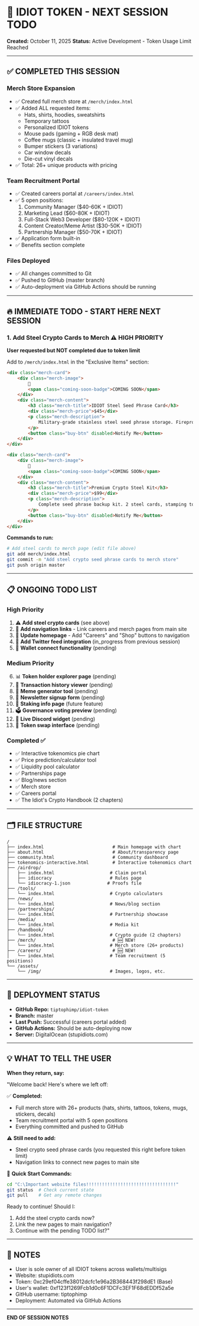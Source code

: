 # 🚀 IDIOT TOKEN - NEXT SESSION TODO
**Created:** October 11, 2025
**Status:** Active Development - Token Usage Limit Reached

---

## ✅ COMPLETED THIS SESSION

### Merch Store Expansion
- ✅ Created full merch store at `/merch/index.html`
- ✅ Added ALL requested items:
  - Hats, shirts, hoodies, sweatshirts
  - Temporary tattoos
  - Personalized IDIOT tokens
  - Mouse pads (gaming + RGB desk mat)
  - Coffee mugs (classic + insulated travel mug)
  - Bumper stickers (3 variations)
  - Car window decals
  - Die-cut vinyl decals
- ✅ Total: 26+ unique products with pricing

### Team Recruitment Portal
- ✅ Created careers portal at `/careers/index.html`
- ✅ 5 open positions:
  1. Community Manager ($40-60K + IDIOT)
  2. Marketing Lead ($60-80K + IDIOT)
  3. Full-Stack Web3 Developer ($80-120K + IDIOT)
  4. Content Creator/Meme Artist ($30-50K + IDIOT)
  5. Partnership Manager ($50-70K + IDIOT)
- ✅ Application form built-in
- ✅ Benefits section complete

### Files Deployed
- ✅ All changes committed to Git
- ✅ Pushed to GitHub (master branch)
- ✅ Auto-deployment via GitHub Actions should be running

---

## 🔥 IMMEDIATE TODO - START HERE NEXT SESSION

### 1. Add Steel Crypto Cards to Merch ⚠️ HIGH PRIORITY
**User requested but NOT completed due to token limit**

Add to `/merch/index.html` in the "Exclusive Items" section:

```html
<div class="merch-card">
    <div class="merch-image">
        🔐
        <span class="coming-soon-badge">COMING SOON</span>
    </div>
    <div class="merch-content">
        <h3 class="merch-title">IDIOT Steel Seed Phrase Card</h3>
        <div class="merch-price">$45</div>
        <p class="merch-description">
            Military-grade stainless steel seed phrase storage. Fireproof, waterproof, crushproof. Engravable. Keep your IDIOT safe!
        </p>
        <button class="buy-btn" disabled>Notify Me</button>
    </div>
</div>

<div class="merch-card">
    <div class="merch-image">
        🔐
        <span class="coming-soon-badge">COMING SOON</span>
    </div>
    <div class="merch-content">
        <h3 class="merch-title">Premium Crypto Steel Kit</h3>
        <div class="merch-price">$99</div>
        <p class="merch-description">
            Complete seed phrase backup kit. 2 steel cards, stamping tool, case. IDIOT logo engraved. Ultimate security.
        </p>
        <button class="buy-btn" disabled>Notify Me</button>
    </div>
</div>
```

**Commands to run:**
```bash
# Add steel cards to merch page (edit file above)
git add merch/index.html
git commit -m "Add steel crypto seed phrase cards to merch store"
git push origin master
```

---

## 📋 ONGOING TODO LIST

### High Priority
1. ⚠️ **Add steel crypto cards** (see above)
2. 🔗 **Add navigation links** - Link careers and merch pages from main site
3. 🎨 **Update homepage** - Add "Careers" and "Shop" buttons to navigation
4. 📱 **Add Twitter feed integration** (in_progress from previous session)
5. 🔌 **Wallet connect functionality** (pending)

### Medium Priority
6. 📊 **Token holder explorer page** (pending)
7. 📜 **Transaction history viewer** (pending)
8. 🎨 **Meme generator tool** (pending)
9. 📧 **Newsletter signup form** (pending)
10. 💎 **Staking info page** (future feature)
11. 🗳️ **Governance voting preview** (pending)
12. 💬 **Live Discord widget** (pending)
13. 💱 **Token swap interface** (pending)

### Completed ✅
- ✅ Interactive tokenomics pie chart
- ✅ Price prediction/calculator tool
- ✅ Liquidity pool calculator
- ✅ Partnerships page
- ✅ Blog/news section
- ✅ Merch store
- ✅ Careers portal
- ✅ The Idiot's Crypto Handbook (2 chapters)

---

## 🗂️ FILE STRUCTURE

```
/
├── index.html                          # Main homepage with chart
├── about.html                          # About/transparency page
├── community.html                      # Community dashboard
├── tokenomics-interactive.html         # Interactive tokenomics chart
├── /airdrop/
│   ├── index.html                     # Claim portal
│   ├── idiocracy                      # Rules page
│   └── idiocracy-1.json              # Proofs file
├── /tools/
│   └── index.html                     # Crypto calculators
├── /news/
│   └── index.html                     # News/blog section
├── /partnerships/
│   └── index.html                     # Partnership showcase
├── /media/
│   └── index.html                     # Media kit
├── /handbook/
│   └── index.html                     # Crypto guide (2 chapters)
├── /merch/                             # 🆕 NEW!
│   └── index.html                     # Merch store (26+ products)
├── /careers/                           # 🆕 NEW!
│   └── index.html                     # Team recruitment (5 positions)
└── /assets/
    └── /img/                          # Images, logos, etc.
```

---

## 🚀 DEPLOYMENT STATUS

- **GitHub Repo:** `tiptophimp/idiot-token`
- **Branch:** master
- **Last Push:** Successful (careers portal added)
- **GitHub Actions:** Should be auto-deploying now
- **Server:** DigitalOcean (stupidiots.com)

---

## 💡 WHAT TO TELL THE USER

**When they return, say:**

"Welcome back! Here's where we left off:

✅ **Completed:**
- Full merch store with 26+ products (hats, shirts, tattoos, tokens, mugs, stickers, decals)
- Team recruitment portal with 5 open positions
- Everything committed and pushed to GitHub

⚠️ **Still need to add:**
- Steel crypto seed phrase cards (you requested this right before token limit)
- Navigation links to connect new pages to main site

🎯 **Quick Start Commands:**
```bash
cd "C:\Important website files!!!!!!!!!!!!!!!!!!!!!!!!!!!!!!!!!!"
git status  # Check current state
git pull    # Get any remote changes
```

Ready to continue! Should I:
1. Add the steel crypto cards now?
2. Link the new pages to main navigation?
3. Continue with the pending TODO list?"

---

## 📝 NOTES

- User is sole owner of all IDIOT tokens across wallets/multisigs
- Website: stupidiots.com
- Token: 0xc29ef04cffe38012dcfc1e96a2B368443f298dE1 (Base)
- User's wallet: 0xf123f1269Fcb1d0c6F1DCFc3EF1F68dEDDf52a5e
- GitHub username: tiptophimp
- Deployment: Automated via GitHub Actions

---

**END OF SESSION NOTES**

